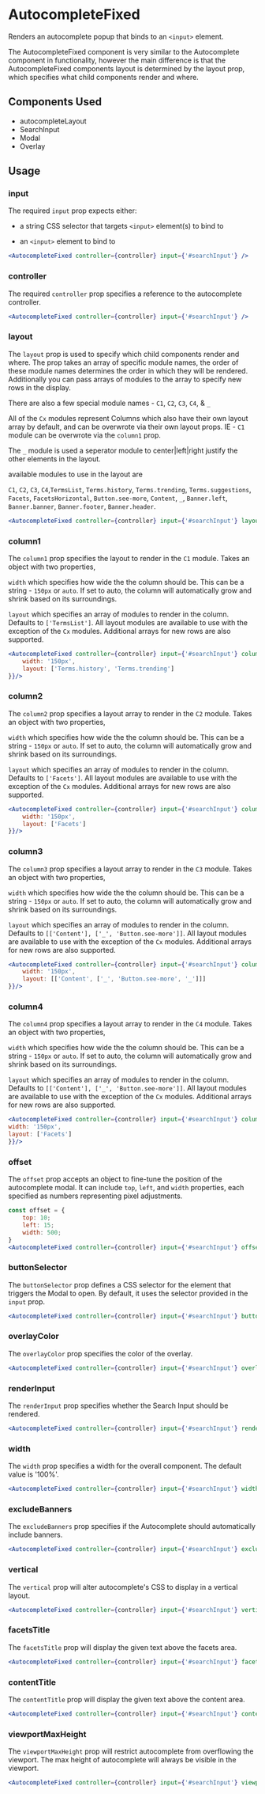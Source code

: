 # AutocompleteFixed

Renders an autocomplete popup that binds to an `<input>` element.

The AutocompleteFixed component is very similar to the Autocomplete component in functionality, however the main difference is that the AutocompleteFixed components layout is determined by the layout prop, which specifies what child components render and where.

## Components Used
- autocompleteLayout
- SearchInput
- Modal
- Overlay

## Usage

### input
The required `input` prop expects either:

- a string CSS selector that targets `<input>` element(s) to bind to

- an `<input>` element to bind to

```jsx
<AutocompleteFixed controller={controller} input={'#searchInput'} />
```

### controller
The required `controller` prop specifies a reference to the autocomplete controller.

```jsx
<AutocompleteFixed controller={controller} input={'#searchInput'} />
```

### layout
The `layout` prop is used to specify which child components render and where. The prop takes an array of specific module names, the order of these module names determines the order in which they will be rendered. Additionally you can pass arrays of modules to the array to specify new rows in the display.

There are also a few special module names - `C1`, `C2`, `C3`, `C4`, & `_` 

All of the `Cx` modules represent Columns which also have their own layout array by default, and can be overwrote via their own layout props. IE - `C1` module can be overwrote via the `column1` prop. 

The `_` module is used a seperator module to center|left|right justify the other elements in the layout.

available modules to use in the layout are 

`C1`, `C2`, `C3`, `C4`,`TermsList`, `Terms.history`, `Terms.trending`, `Terms.suggestions`, `Facets`, `FacetsHorizontal`, `Button.see-more`, `Content`, `_`, `Banner.left`, `Banner.banner`, `Banner.footer`, `Banner.header`.

```jsx
<AutocompleteFixed controller={controller} input={'#searchInput'} layout={[['C1','C2','C3']]}/>
```

### column1
The `column1` prop specifies the layout to render in the `C1` module. Takes an object with two properties, 

`width` which specifies how wide the the column should be. This can be a string - `150px` or `auto`. If set to auto, the column will automatically grow and shrink based on its surroundings. 

`layout` which specifies an array of modules to render in the column. Defaults to `['TermsList']`. All layout modules are available to use with the exception of the `Cx` modules. Additional arrays for new rows are also supported.

```jsx
<AutocompleteFixed controller={controller} input={'#searchInput'} column1={{
    width: '150px',
    layout: ['Terms.history', 'Terms.trending']
}}/>
```

### column2
The `column2` prop specifies a layout array to render in the `C2` module. Takes an object with two properties, 

`width` which specifies how wide the the column should be. This can be a string - `150px` or `auto`. If set to auto, the column will automatically grow and shrink based on its surroundings. 

`layout` which specifies an array of modules to render in the column. Defaults to `['Facets']`. All layout modules are available to use with the exception of the `Cx` modules. Additional arrays for new rows are also supported.

```jsx
<AutocompleteFixed controller={controller} input={'#searchInput'} column2={{
    width: '150px',
    layout: ['Facets']
}}/>
```

### column3
The `column3` prop specifies a layout array to render in the `C3` module. Takes an object with two properties, 

`width` which specifies how wide the the column should be. This can be a string - `150px` or `auto`. If set to auto, the column will automatically grow and shrink based on its surroundings. 

`layout` which specifies an array of modules to render in the column. Defaults to `[['Content'], ['_', 'Button.see-more']]`. All layout modules are available to use with the exception of the `Cx` modules. Additional arrays for new rows are also supported.

```jsx
<AutocompleteFixed controller={controller} input={'#searchInput'} column3={{
    width: '150px',
    layout: [['Content', ['_', 'Button.see-more', '_']]]
}}/>
```

### column4
The `column4` prop specifies a layout array to render in the `C4` module. Takes an object with two properties, 

`width` which specifies how wide the the column should be. This can be a string - `150px` or `auto`. If set to auto, the column will automatically grow and shrink based on its surroundings. 

`layout` which specifies an array of modules to render in the column. Defaults to `[['Content'], ['_', 'Button.see-more']]`. All layout modules are available to use with the exception of the `Cx` modules. Additional arrays for new rows are also supported.

```jsx
<AutocompleteFixed controller={controller} input={'#searchInput'} column4={{
width: '150px',
layout: ['Facets']
}}/>
```

### offset
The `offset` prop accepts an object to fine-tune the position of the autocomplete modal. It can include `top`, `left`, and `width` properties, each specified as numbers representing pixel adjustments.

```jsx
const offset = {
    top: 10;
	left: 15;
	width: 500;
}
<AutocompleteFixed controller={controller} input={'#searchInput'} offset={offset} />
```

### buttonSelector
The `buttonSelector` prop defines a CSS selector for the element that triggers the Modal to open. By default, it uses the selector provided in the `input` prop.

```jsx
<AutocompleteFixed controller={controller} input={'#searchInput'} buttonSelector={".openSearchButton"} />
```

### overlayColor
The `overlayColor` prop specifies the color of the overlay.

```jsx
<AutocompleteFixed controller={controller} input={'#searchInput'} overlayColor={'rgba(0,0,0,0.8)'} />
```

### renderInput
The `renderInput` prop specifies whether the Search Input should be rendered. 

```jsx
<AutocompleteFixed controller={controller} input={'#searchInput'} renderInput={false} />
```

### width
The `width` prop specifies a width for the overall component. The default value is '100%'.

```jsx
<AutocompleteFixed controller={controller} input={'#searchInput'} width="800px" />
```

### excludeBanners
The `excludeBanners` prop specifies if the Autocomplete should automatically include banners. 

```jsx
<AutocompleteFixed controller={controller} input={'#searchInput'} excludeBanners={true} />
```

### vertical
The `vertical` prop will alter autocomplete's CSS to display in a vertical layout.

```jsx
<AutocompleteFixed controller={controller} input={'#searchInput'} vertical={true} />
```

### facetsTitle
The `facetsTitle` prop will display the given text above the facets area.

```jsx
<AutocompleteFixed controller={controller} input={'#searchInput'} facetsTitle={'Facets'} />
```

### contentTitle
The `contentTitle` prop will display the given text above the content area.

```jsx
<AutocompleteFixed controller={controller} input={'#searchInput'} contentTitle={'Search Results'} />
```

### viewportMaxHeight
The `viewportMaxHeight` prop will restrict autocomplete from overflowing the viewport. The max height of autocomplete will always be visible in the viewport. 

```jsx
<AutocompleteFixed controller={controller} input={'#searchInput'} viewportMaxHeight={true} />
```
